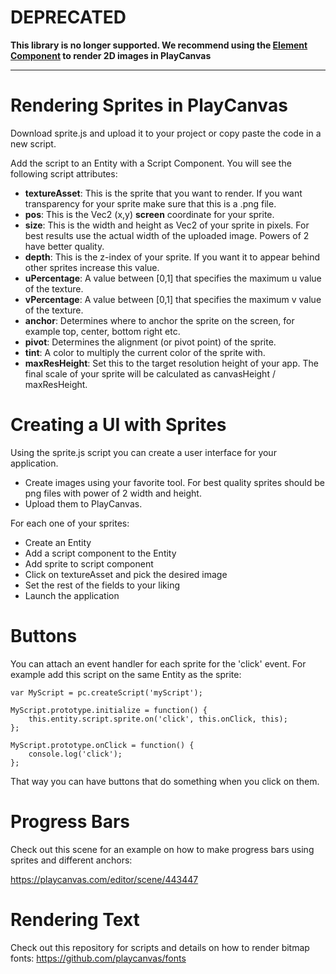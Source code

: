 # DEPRECATED

**This library is no longer supported. We recommend using the [Element Component](https://developer.playcanvas.com/en/user-manual/user-interface/) to render 2D images in PlayCanvas**

---

Rendering Sprites in PlayCanvas
================================

Download sprite.js and upload it to your project or copy paste the code in a new script.

Add the script to an Entity with a Script Component. You will see the following script attributes:

- **textureAsset**: This is the sprite that you want to render. If you want transparency for your sprite make sure that this is a .png file.
- **pos**: This is the Vec2 (x,y) **screen** coordinate for your sprite.
- **size**: This is the width and height as Vec2 of your sprite in pixels. For best results use the actual width of the uploaded image. Powers of 2 have better quality.
- **depth**: This is the z-index of your sprite. If you want it to appear behind other sprites increase this value.
- **uPercentage**: A value between [0,1] that specifies the maximum u value of the texture.
- **vPercentage**: A value between [0,1] that specifies the maximum v value of the texture.
- **anchor**: Determines where to anchor the sprite on the screen, for example top, center, bottom right etc.
- **pivot**: Determines the alignment (or pivot point) of the sprite.
- **tint**: A color to multiply the current color of the sprite with.
- **maxResHeight**: Set this to the target resolution height of your app. The final scale of your sprite will be calculated as canvasHeight / maxResHeight.

Creating a UI with Sprites
===========================

Using the sprite.js script you can create a user interface for your application.

- Create images using your favorite tool. For best quality sprites should be png files with power of 2 width and height.
- Upload them to PlayCanvas.

For each one of your sprites:
- Create an Entity
- Add a script component to the Entity
- Add sprite to script component
- Click on textureAsset and pick the desired image
- Set the rest of the fields to your liking
- Launch the application

Buttons
=======

You can attach an event handler for each sprite for the 'click' event. For example add this script on the same Entity as the sprite:

```
var MyScript = pc.createScript('myScript');

MyScript.prototype.initialize = function() {
    this.entity.script.sprite.on('click', this.onClick, this);
};

MyScript.prototype.onClick = function() {
    console.log('click');
};
```

That way you can have buttons that do something when you click on them.

Progress Bars
=============

Check out this scene for an example on how to make progress bars using sprites and different anchors:

https://playcanvas.com/editor/scene/443447

Rendering Text
==============

Check out this repository for scripts and details on how to render bitmap fonts: https://github.com/playcanvas/fonts
